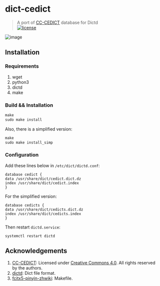# dict-cedict
> A port of [CC-CEDICT] database for Dictd<br>
[![license]](/LICENSE)

![image](https://user-images.githubusercontent.com/17917040/87877730-94a0a700-ca12-11ea-9a89-38e7d9e04141.png)

## Installation

### Requirements
1. wget
2. python3
3. dictd
4. make

### Build && Installation
```Makefile
make
sudo make install
```
Also, there is a simplified version:
```Makefile
make
sudo make install_simp
```
### Configuration
Add these lines below in `/etc/dict/dictd.conf`:
```dictdconf
database cedict {
data /usr/share/dict/cedict.dict.dz
index /usr/share/dict/cedict.index
}
```
For the simplified version:
```dictdconf
database cedicts {
data /usr/share/dict/cedicts.dict.dz
index /usr/share/dict/cedicts.index
}
```
Then restart `dictd.service`:
```shell
systemctl restart dictd
```

## Acknowledgements
1. [CC-CEDICT](https://www.mdbg.net/chinese/dictionary?page=about): Licensed under [Creative Commons 4.0](https://creativecommons.org/licenses/by-sa/4.0). All rights reserved by the authors.
2. [dictd](https://en.wikipedia.org/wiki/DICT): Dict file format.
3. [fcitx5-pinyin-zhwiki](https://github.com/felixonmars/fcitx5-pinyin-zhwiki): Makefile.

[CC-CEDICT]:https://www.mdbg.net/chinese/dictionary?page=about
[license]: https://img.shields.io/badge/License-CC%20BY--SA%204.0-lightgrey.svg
